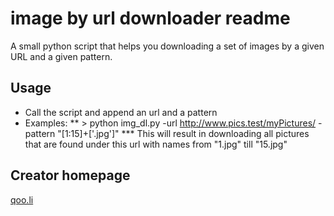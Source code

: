 # image by url downloader readme
A small python script that helps you downloading a set of images by a given URL and a given pattern.

## Usage
* Call the script and append an url and a pattern
* Examples:
**  > python img_dl.py -url http://www.pics.test/myPictures/ -pattern "[1:15]+['.jpg']"
*** This will result in downloading all pictures that are found under this url with names from "1.jpg" till "15.jpg"

## Creator homepage
[qoo.li](http://qoo.li)
